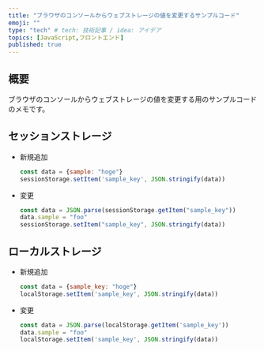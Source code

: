 ```yaml
---
title: "ブラウザのコンソールからウェブストレージの値を変更するサンプルコード"
emoji: ""
type: "tech" # tech: 技術記事 / idea: アイデア
topics: [JavaScript,フロントエンド]
published: true
---
```


## 概要


ブラウザのコンソールからウェブストレージの値を変更する用のサンプルコードのメモです。


## セッションストレージ

- 新規追加

	```javascript
	const data = {sample: "hoge"}
	sessionStorage.setItem('sample_key', JSON.stringify(data))
	```

- 変更

	```javascript
	const data = JSON.parse(sessionStorage.getItem("sample_key"))
	data.sample = "foo"
	sessionStorage.setItem("sample_key", JSON.stringify(data))
	```


## ローカルストレージ

- 新規追加

	```javascript
	const data = {sample_key: "hoge"}
	localStorage.setItem('sample_key', JSON.stringify(data))
	```

- 変更

	```javascript
	const data = JSON.parse(localStorage.getItem('sample_key'))
	data.sample = "foo"
	localStorage.setItem('sample_key', JSON.stringify(data))
	```

